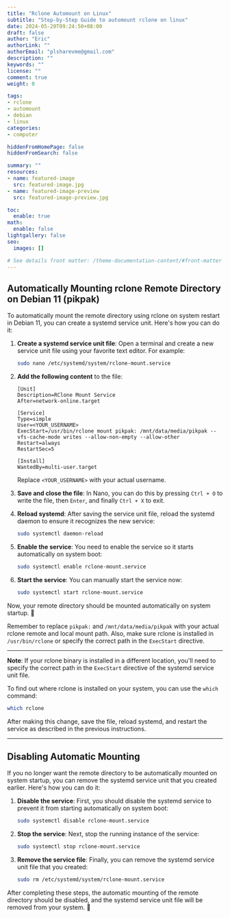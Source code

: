 ```yaml
---
title: "Rclone Automount on Linux"
subtitle: "Step-by-Step Guide to automount rclone on linux"
date: 2024-05-20T09:24:50+08:00
draft: false
author: "Eric"
authorLink: ""
authorEmail: "plsharevme@gmail.com"
description: ""
keywords: ""
license: ""
comment: true
weight: 0

tags:
- rclone
- automount
- debian
- linux
categories:
- computer

hiddenFromHomePage: false
hiddenFromSearch: false

summary: ""
resources:
- name: featured-image
  src: featured-image.jpg
- name: featured-image-preview
  src: featured-image-preview.jpg

toc:
  enable: true
math:
  enable: false
lightgallery: false
seo:
  images: []

# See details front matter: /theme-documentation-content/#front-matter
---
```


## Automatically Mounting rclone Remote Directory on Debian 11 (pikpak)

To automatically mount the remote directory using rclone on system restart in Debian 11, you can create a systemd service unit. Here's how you can do it:

1. **Create a systemd service unit file**: Open a terminal and create a new service unit file using your favorite text editor. For example:

   ```bash
   sudo nano /etc/systemd/system/rclone-mount.service
   ```

2. **Add the following content** to the file:

   ```plaintext
   [Unit]
   Description=RClone Mount Service
   After=network-online.target

   [Service]
   Type=simple
   User=<YOUR_USERNAME>
   ExecStart=/usr/bin/rclone mount pikpak: /mnt/data/media/pikpak --vfs-cache-mode writes --allow-non-empty --allow-other
   Restart=always
   RestartSec=5

   [Install]
   WantedBy=multi-user.target
   ```

   Replace `<YOUR_USERNAME>` with your actual username.

3. **Save and close the file**: In Nano, you can do this by pressing `Ctrl + O` to write the file, then `Enter`, and finally `Ctrl + X` to exit.

4. **Reload systemd**: After saving the service unit file, reload the systemd daemon to ensure it recognizes the new service:

   ```bash
   sudo systemctl daemon-reload
   ```

5. **Enable the service**: You need to enable the service so it starts automatically on system boot:

   ```bash
   sudo systemctl enable rclone-mount.service
   ```

6. **Start the service**: You can manually start the service now:

   ```bash
   sudo systemctl start rclone-mount.service
   ```

Now, your remote directory should be mounted automatically on system startup. 🚀

Remember to replace `pikpak:` and `/mnt/data/media/pikpak` with your actual rclone remote and local mount path. Also, make sure rclone is installed in `/usr/bin/rclone` or specify the correct path in the `ExecStart` directive.

---

**Note**: If your rclone binary is installed in a different location, you'll need to specify the correct path in the `ExecStart` directive of the systemd service unit file.

To find out where rclone is installed on your system, you can use the `which` command:

```bash
which rclone
```

After making this change, save the file, reload systemd, and restart the service as described in the previous instructions.

---

## Disabling Automatic Mounting

If you no longer want the remote directory to be automatically mounted on system startup, you can remove the systemd service unit that you created earlier. Here's how you can do it:

1. **Disable the service**: First, you should disable the systemd service to prevent it from starting automatically on system boot:

   ```bash
   sudo systemctl disable rclone-mount.service
   ```

2. **Stop the service**: Next, stop the running instance of the service:

   ```bash
   sudo systemctl stop rclone-mount.service
   ```

3. **Remove the service file**: Finally, you can remove the systemd service unit file that you created:

   ```bash
   sudo rm /etc/systemd/system/rclone-mount.service
   ```

After completing these steps, the automatic mounting of the remote directory should be disabled, and the systemd service unit file will be removed from your system. 🛑
```
